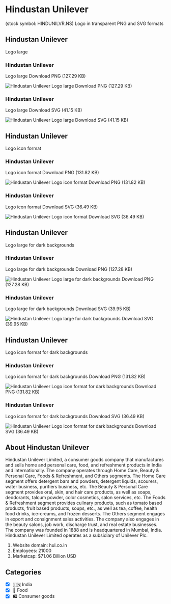 # Hindustan Unilever
 (stock symbol: HINDUNILVR.NS) Logo in transparent PNG and SVG formats

## Hindustan Unilever
 Logo large

### Hindustan Unilever
 Logo large Download PNG (127.29 KB)

![Hindustan Unilever
 Logo large Download PNG (127.29 KB)](/img/orig/HINDUNILVR.NS_BIG-24495890.png)

### Hindustan Unilever
 Logo large Download SVG (41.15 KB)

![Hindustan Unilever
 Logo large Download SVG (41.15 KB)](/img/orig/HINDUNILVR.NS_BIG-656edf29.svg)

## Hindustan Unilever
 Logo icon format

### Hindustan Unilever
 Logo icon format Download PNG (131.82 KB)

![Hindustan Unilever
 Logo icon format Download PNG (131.82 KB)](/img/orig/HINDUNILVR.NS-36d54720.png)

### Hindustan Unilever
 Logo icon format Download SVG (36.49 KB)

![Hindustan Unilever
 Logo icon format Download SVG (36.49 KB)](/img/orig/HINDUNILVR.NS-67d890fa.svg)

## Hindustan Unilever
 Logo large for dark backgrounds

### Hindustan Unilever
 Logo large for dark backgrounds Download PNG (127.28 KB)

![Hindustan Unilever
 Logo large for dark backgrounds Download PNG (127.28 KB)](/img/orig/HINDUNILVR.NS_BIG.D-9791ee3b.png)

### Hindustan Unilever
 Logo large for dark backgrounds Download SVG (39.95 KB)

![Hindustan Unilever
 Logo large for dark backgrounds Download SVG (39.95 KB)](/img/orig/HINDUNILVR.NS_BIG.D-b9b94ad3.svg)

## Hindustan Unilever
 Logo icon format for dark backgrounds

### Hindustan Unilever
 Logo icon format for dark backgrounds Download PNG (131.82 KB)

![Hindustan Unilever
 Logo icon format for dark backgrounds Download PNG (131.82 KB)](/img/orig/HINDUNILVR.NS.D-1418319f.png)

### Hindustan Unilever
 Logo icon format for dark backgrounds Download SVG (36.49 KB)

![Hindustan Unilever
 Logo icon format for dark backgrounds Download SVG (36.49 KB)](/img/orig/HINDUNILVR.NS.D-9583cc94.svg)

## About Hindustan Unilever


Hindustan Unilever Limited, a consumer goods company that manufactures and sells home and personal care, food, and refreshment products in India and internationally. The company operates through Home Care, Beauty & Personal Care, Foods & Refreshment, and Others segments. The Home Care segment offers detergent bars and powders, detergent liquids, scourers, water business, purifiers business, etc. The Beauty & Personal Care segment provides oral, skin, and hair care products, as well as soaps, deodorants, talcum powder, color cosmetics, salon services, etc. The Foods & Refreshment segment provides culinary products, such as tomato based products, fruit based products, soups, etc., as well as tea, coffee, health food drinks, ice-creams, and frozen desserts. The Others segment engages in export and consignment sales activities. The company also engages in the beauty salons, job work, discharge trust, and real estate businesses. The company was founded in 1888 and is headquartered in Mumbai, India. Hindustan Unilever Limited operates as a subsidiary of Unilever Plc.

1. Website domain: hul.co.in
2. Employees: 21000
3. Marketcap: $71.06 Billion USD


## Categories
- [x] 🇮🇳 India
- [x] 🍴 Food
- [x] 🛍 Consumer goods
